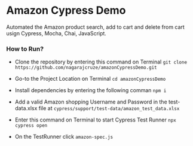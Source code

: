 # Amazon Cypress Demo

Automated the Amazon product search, add to cart and delete from cart usign Cypress, Mocha, Chai, JavaScript.


### How to Run?
* Clone the repository by entering this command on Terminal `git clone https://github.com/nagarajcruze/amazonCypressDemo.git`

* Go-to the Project Location on Terminal `cd amazonCypressDemo`

* Install dependencies by entering the following comman `npm i`

* Add a valid Amazon shopping Username and Password in the test-data.xlsx file at `cypress/support/test-data/amazon_test_data.xlsx` 

* Enter this command on Terminal to start Cypress Test Runner `npx cypress open`

* On the TestRunner click `amazon-spec.js`

